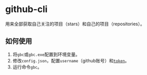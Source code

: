 # github-cli

用来全部获取自己关注的项目（stars）和自己的项目（repositories）。

## 如何使用

1. 将`gbc`或`gbc.exe`配置到环境变量。
2. 修改`config.json`，配置`username`（github账号）和[`token`](https://developer.github.com/v4/guides/forming-calls/#authenticating-with-graphql)。
3. 运行命令`gbc`。
